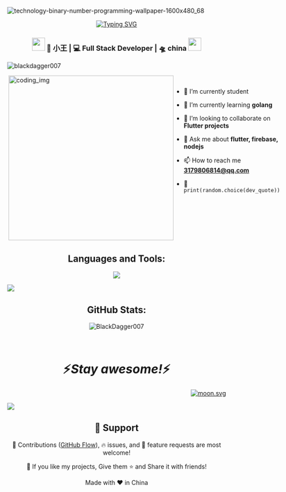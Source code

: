 ![technology-binary-number-programming-wallpaper-1600x480_68](https://user-images.githubusercontent.com/88621342/202923774-e8529a32-8047-4fad-98e0-71b550230481.jpg)
 <!--<h1 align="center">Hi <img src="https://media.giphy.com/media/hvRJCLFzcasrR4ia7z/giphy.gif" width="25px">, I'm DayLighty</h1> -->
  <!-- dynamic typing effect 动态打字效果 -->
  <div align="center">
    <a href="https://blog.sunguoqi.com/">
      <img src="https://readme-typing-svg.demolab.com?font=Fira+Code&pause=1000&width=435&lines=console.log(%22Hello%2C%20World%22);小王同学祝您今天愉快!&center=true&size=27" alt="Typing SVG" />
    </a>
  </div>
<div align="center">
<h3><img src="https://media.giphy.com/media/WUlplcMpOCEmTGBtBW/giphy.gif" width="30"> 🙎 小王  | 💻 Full Stack Developer | 🛸 china  <img src="https://media.giphy.com/media/WUlplcMpOCEmTGBtBW/giphy.gif" width="30"></h3>
</div>

 <p align="left"> <img src="https://komarev.com/ghpvc/?username=blackdagger007&label=Profile%20views&color=0e75b6&style=flat" alt="blackdagger007" /> </p>

 
<div style="display:flex">
  <img align="right" alt="coding_img" width="380" src="https://media.giphy.com/media/RbDKaczqWovIugyJmW/giphy.gif">
  </p>




- 🔭 I’m currently student
- 🌱 I’m currently learning **golang**

- 👯 I’m looking to collaborate on **Flutter projects**

- 💬 Ask me about **flutter, firebase, nodejs**

- 📫 How to reach me **3179806814@qq.com**

- 🐍 `print(random.choice(dev_quote))`
</div>



<!-- 技术栈 -->
<h2 align="center">Languages and Tools:</h2>
<p align="center"> 
  <img src="https://skillicons.dev/icons?i=golang,css,html,js,vue,git,github,gitlab,linux,mongodb,mysql,nodejs,vscode&perline=10">
</p>

<!-- just img 图片![Top Langs](https://github-readme-stats.vercel.app/api/top-langs/?username=DayLighty&layout=compact&theme=tokyonight) -->
<img src="https://cdn.jsdelivr.net/gh/sun0225SUN/sun0225SUN/assets/images/icon.png" /></div>
<h2 align="center">GitHub Stats:</h3>
<div align="center">
  
<img src="https://github-readme-stats.vercel.app/api/top-langs/?username=DayLighty&layout=compact&include_all_commits=true&count_private=true&show_icons=true&line_height=20&title_color=7A7ADB&icon_color=2234AE&text_color=D3D3D3&bg_color=0,000000,130F40" alt="BlackDagger007" />
</div>

  <p align="center">

<br />

<h1 align='center'>⚡️<i>Stay awesome!</i>⚡️</h1>

<!-- 月亮real time -->

<p align="right">
 <a href="https://moon-svg.minung.dev">

  <img src="https://moon-svg.minung.dev/moon.svg?theme=basic" alt="moon.svg" />
  </a>
</p>

<!-- just img 图片 -->

<img class="alignright" src="https://cdn.jsdelivr.net/gh/sun0225SUN/sun0225SUN/assets/images/rocket.png"/>
</div>

<h2 align="center">🤝 Support</h2>

<p align="center">🎀 Contributions (<a href="https://guides.github.com/introduction/flow" title="GitHub flow">GitHub Flow</a>), 🔥 issues, and 🥮 feature requests are most welcome!</p>

<p align="center">💙 If you like my projects, Give them ⭐ and Share it with friends!</p>
</p>
<p align="center">Made with ❤️ in China</p>
